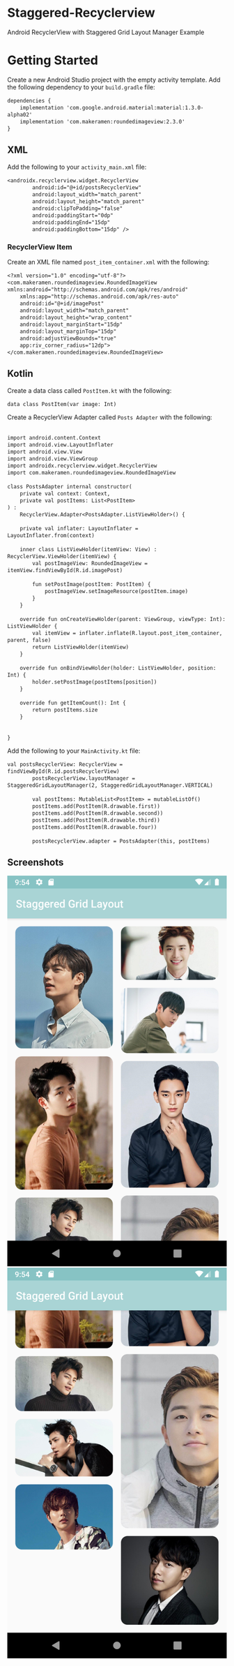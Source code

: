 # Staggered-Recyclerview

Android RecyclerView with Staggered Grid Layout Manager Example

# Getting Started
Create a new Android Studio project with the empty activity template.
Add the following dependency to your `build.gradle` file:
```
dependencies {
    implementation 'com.google.android.material:material:1.3.0-alpha02'
    implementation 'com.makeramen:roundedimageview:2.3.0'
}
```
## XML
Add the following to your `activity_main.xml` file:
```
<androidx.recyclerview.widget.RecyclerView
        android:id="@+id/postsRecyclerView"
        android:layout_width="match_parent"
        android:layout_height="match_parent"
        android:clipToPadding="false"
        android:paddingStart="0dp"
        android:paddingEnd="15dp"
        android:paddingBottom="15dp" />
```
### RecyclerView Item
Create an XML file named `post_item_container.xml` with the following:
```
<?xml version="1.0" encoding="utf-8"?>
<com.makeramen.roundedimageview.RoundedImageView xmlns:android="http://schemas.android.com/apk/res/android"
    xmlns:app="http://schemas.android.com/apk/res-auto"
    android:id="@+id/imagePost"
    android:layout_width="match_parent"
    android:layout_height="wrap_content"
    android:layout_marginStart="15dp"
    android:layout_marginTop="15dp"
    android:adjustViewBounds="true"
    app:riv_corner_radius="12dp">
</com.makeramen.roundedimageview.RoundedImageView>
```
## Kotlin
Create a data class called `PostItem.kt` with the following:
```
data class PostItem(var image: Int)
```
Create a RecyclerView Adapter called `Posts Adapter` with the following:
```

import android.content.Context
import android.view.LayoutInflater
import android.view.View
import android.view.ViewGroup
import androidx.recyclerview.widget.RecyclerView
import com.makeramen.roundedimageview.RoundedImageView

class PostsAdapter internal constructor(
    private val context: Context,
    private val postItems: List<PostItem>
) :
    RecyclerView.Adapter<PostsAdapter.ListViewHolder>() {

    private val inflater: LayoutInflater = LayoutInflater.from(context)

    inner class ListViewHolder(itemView: View) : RecyclerView.ViewHolder(itemView) {
        val postImageView: RoundedImageView = itemView.findViewById(R.id.imagePost)

        fun setPostImage(postItem: PostItem) {
            postImageView.setImageResource(postItem.image)
        }
    }

    override fun onCreateViewHolder(parent: ViewGroup, viewType: Int): ListViewHolder {
        val itemView = inflater.inflate(R.layout.post_item_container, parent, false)
        return ListViewHolder(itemView)
    }

    override fun onBindViewHolder(holder: ListViewHolder, position: Int) {
        holder.setPostImage(postItems[position])
    }

    override fun getItemCount(): Int {
        return postItems.size
    }


}
```
Add the following to your `MainActivity.kt` file:
```
val postsRecyclerView: RecyclerView = findViewById(R.id.postsRecyclerView)
        postsRecyclerView.layoutManager = StaggeredGridLayoutManager(2, StaggeredGridLayoutManager.VERTICAL)

        val postItems: MutableList<PostItem> = mutableListOf()
        postItems.add(PostItem(R.drawable.first))
        postItems.add(PostItem(R.drawable.second))
        postItems.add(PostItem(R.drawable.third))
        postItems.add(PostItem(R.drawable.four))

        postsRecyclerView.adapter = PostsAdapter(this, postItems)
```
## Screenshots
![Screen Shot 1](https://github.com/martinapinky/staggered-grid/blob/master/app/src/main/res/drawable/screenshot_1.png?raw=true)
![Screen Shot 2](https://github.com/martinapinky/staggered-grid/blob/master/app/src/main/res/drawable/screenshot_2.png?raw=true)
